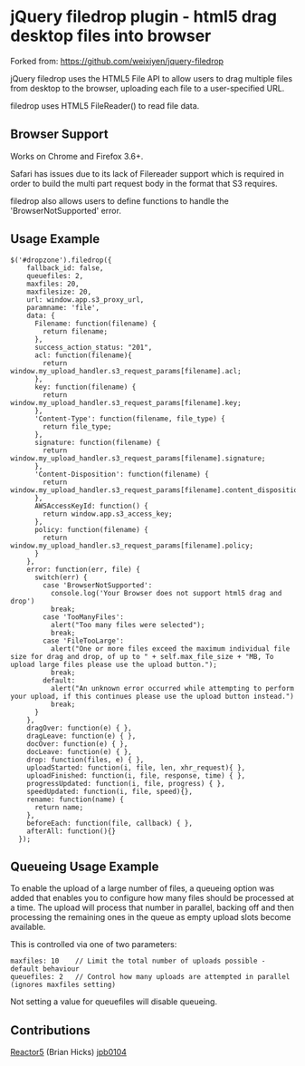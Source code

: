 jQuery filedrop plugin - html5 drag desktop files into browser
==============================
Forked from: https://github.com/weixiyen/jquery-filedrop

jQuery filedrop uses the HTML5 File API to allow users
to drag multiple files from desktop to the browser, uploading
each file to a user-specified URL.

filedrop uses HTML5 FileReader() to read file data.

Browser Support
---------------
Works on Chrome and Firefox 3.6+.

Safari has issues due to its lack of Filereader support which is required in order to
build the multi part request body in the format that S3 requires.

filedrop also allows users to define functions to handle the 'BrowserNotSupported' error.

Usage Example
---------------

    $('#dropzone').filedrop({
        fallback_id: false,
        queuefiles: 2,
        maxfiles: 20,
        maxfilesize: 20,
        url: window.app.s3_proxy_url,
        paramname: 'file',
        data: {
          Filename: function(filename) {
            return filename;
          },
          success_action_status: "201",
          acl: function(filename){
            return window.my_upload_handler.s3_request_params[filename].acl;
          },
          key: function(filename) {
            return window.my_upload_handler.s3_request_params[filename].key;
          },
          'Content-Type': function(filename, file_type) {
            return file_type;
          },
          signature: function(filename) {
            return window.my_upload_handler.s3_request_params[filename].signature;
          },
          'Content-Disposition': function(filename) {
            return window.my_upload_handler.s3_request_params[filename].content_disposition;
          },
          AWSAccessKeyId: function() {
            return window.app.s3_access_key;
          },
          policy: function(filename) {
            return window.my_upload_handler.s3_request_params[filename].policy;
          }
        },
        error: function(err, file) {
          switch(err) {
            case 'BrowserNotSupported':
              console.log('Your Browser does not support html5 drag and drop')
              break;
            case 'TooManyFiles':
              alert("Too many files were selected");
              break;
            case 'FileTooLarge':
              alert("One or more files exceed the maximum individual file size for drag and drop, of up to " + self.max_file_size + "MB, To upload large files please use the upload button.");
              break;
            default:
              alert("An unknown error occurred while attempting to perform your upload, if this continues please use the upload button instead.")
              break;
          }
        },
        dragOver: function(e) { },
        dragLeave: function(e) { },
        docOver: function(e) { },
        docLeave: function(e) { },
        drop: function(files, e) { },
        uploadStarted: function(i, file, len, xhr_request){ },
        uploadFinished: function(i, file, response, time) { },
        progressUpdated: function(i, file, progress) { },
        speedUpdated: function(i, file, speed){},
        rename: function(name) {
          return name;
        },
        beforeEach: function(file, callback) { },
        afterAll: function(){}
      });


Queueing Usage Example
----------------------

To enable the upload of a large number of files, a queueing option was added that enables you to configure how many files should be processed at a time.  The upload will process that number in parallel, backing off and then processing the remaining ones in the queue as empty upload slots become available.

This is controlled via one of two parameters:

    maxfiles: 10    // Limit the total number of uploads possible - default behaviour
    queuefiles: 2   // Control how many uploads are attempted in parallel (ignores maxfiles setting)

Not setting a value for queuefiles will disable queueing.

Contributions
---------------
[Reactor5](http://github.com/Reactor5/) (Brian Hicks)
[jpb0104](http://github.com/jpb0104)
